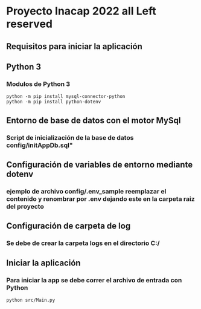 # Proyecto Inacap 2022 all Left reserved

## Requisitos para iniciar la aplicación

## Python 3
### Modulos de Python 3
```
python -m pip install mysql-connector-python
python -m pip install python-dotenv
```

## Entorno de base de datos con el motor MySql
### Script de inicialización de la base de datos config/initAppDb.sql"

## Configuración de variables de entorno mediante dotenv 
### ejemplo de archivo config/.env_sample reemplazar el contenido y renombrar por .env dejando este en la carpeta raiz del proyecto

## Configuración de carpeta de log
### Se debe de crear la carpeta logs en el directorio C:/

## Iniciar la aplicación
### Para iniciar la app se debe correr el archivo de entrada con Python
```
python src/Main.py
```
